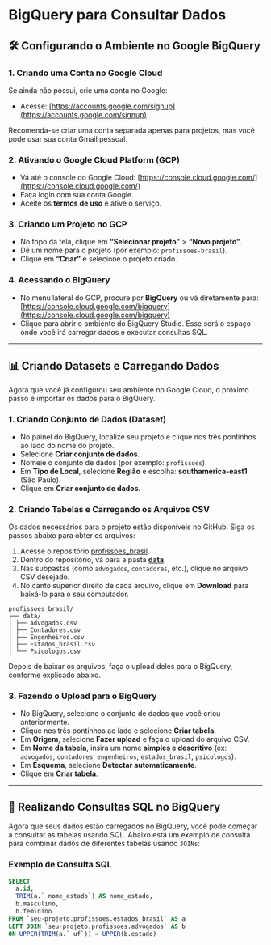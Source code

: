 # BigQuery para Consultar Dados

## 🛠️ Configurando o Ambiente no Google BigQuery

### 1. Criando uma Conta no Google Cloud

Se ainda não possui, crie uma conta no Google:
- Acesse: [https://accounts.google.com/signup](https://accounts.google.com/signup)

Recomenda-se criar uma conta separada apenas para projetos, mas você pode usar sua conta Gmail pessoal.

### 2. Ativando o Google Cloud Platform (GCP)

- Vá até o console do Google Cloud: [https://console.cloud.google.com/](https://console.cloud.google.com/)
- Faça login com sua conta Google.
- Aceite os **termos de uso** e ative o serviço.

### 3. Criando um Projeto no GCP

- No topo da tela, clique em **“Selecionar projeto”** > **“Novo projeto”**.
- Dê um nome para o projeto (por exemplo: `profissoes-brasil`).
- Clique em **“Criar”** e selecione o projeto criado.

### 4. Acessando o BigQuery

- No menu lateral do GCP, procure por **BigQuery** ou vá diretamente para: [https://console.cloud.google.com/bigquery](https://console.cloud.google.com/bigquery)
- Clique para abrir o ambiente do BigQuery Studio. Esse será o espaço onde você irá carregar dados e executar consultas SQL.

---

## 📊 Criando Datasets e Carregando Dados

Agora que você já configurou seu ambiente no Google Cloud, o próximo passo é importar os dados para o BigQuery.

### 1. Criando Conjunto de Dados (Dataset)

- No painel do BigQuery, localize seu projeto e clique nos três pontinhos ao lado do nome do projeto.
- Selecione **Criar conjunto de dados**.
- Nomeie o conjunto de dados (por exemplo: `profissoes`).
- Em **Tipo de Local**, selecione **Região** e escolha: **southamerica-east1** (São Paulo).
- Clique em **Criar conjunto de dados**.

### 2. Criando Tabelas e Carregando os Arquivos CSV

Os dados necessários para o projeto estão disponíveis no GitHub. Siga os passos abaixo para obter os arquivos:

1. Acesse o repositório [profissoes_brasil](https://github.com/gfill99/profissoes_brasil).
2. Dentro do repositório, vá para a pasta **[data](https://github.com/gfill99/profissoes_brasil/tree/main/data)**.
3. Nas subpastas (como `advogados`, `contadores`, etc.), clique no arquivo CSV desejado.
4. No canto superior direito de cada arquivo, clique em **Download** para baixá-lo para o seu computador.

```plaintext
profissoes_brasil/
├── data/
│ ├── Advogados.csv
│ ├── Contadores.csv
│ ├── Engenheiros.csv
│ ├── Estados_brasil.csv
│ └── Psicologos.csv
```

Depois de baixar os arquivos, faça o upload deles para o BigQuery, conforme explicado abaixo.

### 3. Fazendo o Upload para o BigQuery

- No BigQuery, selecione o conjunto de dados que você criou anteriormente.
- Clique nos três pontinhos ao lado e selecione **Criar tabela**.
- Em **Origem**, selecione **Fazer upload** e faça o upload do arquivo CSV.
- Em **Nome da tabela**, insira um nome **simples e descritivo** (ex: `advogados`, `contadores`, `engenheiros`, `estados_brasil`, `psicologos`).
- Em **Esquema**, selecione **Detectar automaticamente**.
- Clique em **Criar tabela**.

---

## 📝 Realizando Consultas SQL no BigQuery

Agora que seus dados estão carregados no BigQuery, você pode começar a consultar as tabelas usando SQL. Abaixo está um exemplo de consulta para combinar dados de diferentes tabelas usando `JOINs`:

### Exemplo de Consulta SQL

```sql
SELECT
  a.id,
  TRIM(a.` nome_estado`) AS nome_estado,
  b.masculino,
  b.feminino
FROM `seu-projeto.profissoes.estados_brasil` AS a
LEFT JOIN `seu-projeto.profissoes.advogados` AS b
ON UPPER(TRIM(a.` uf`)) = UPPER(b.estado)

